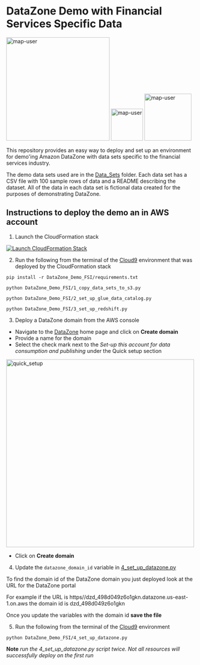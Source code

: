 # DataZone Demo with Financial Services Specific Data

<img width="275" alt="map-user" src="https://img.shields.io/badge/cloudformation template deployments-81-blue"> <img width="85" alt="map-user" src="https://img.shields.io/badge/views-1838-green"> <img width="125" alt="map-user" src="https://img.shields.io/badge/unique visits-098-green">

This repository provides an easy way to deploy and set up an environment for demo'ing Amazon DataZone with data sets specific to the financial services industry.

The demo data sets used are in the [Data_Sets](https://github.com/ev2900/DataZone_Demo_FSI/tree/main/Data_Sets) folder. Each data set has a CSV file with 100 sample rows of data and a README describing the dataset. All of the data in each data set is fictional data created for the purposes of demonstrating DataZone.

## Instructions to deploy the demo an in AWS account

1. Launch the CloudFormation stack

[![Launch CloudFormation Stack](https://sharkech-public.s3.amazonaws.com/misc-public/cloudformation-launch-stack.png)](https://console.aws.amazon.com/cloudformation/home#/stacks/new?stackName=data-zone-fsi&templateURL=https://sharkech-public.s3.amazonaws.com/misc-public/0_data_zone_fsi_cloudformation.yaml)

2. Run the following from the terminal of the [Cloud9](https://us-east-1.console.aws.amazon.com/cloud9control/home) environment that was deployed by the CloudFormation stack

```pip install -r DataZone_Demo_FSI/requirements.txt```

```python DataZone_Demo_FSI/1_copy_data_sets_to_s3.py```

```python DataZone_Demo_FSI/2_set_up_glue_data_catalog.py```

```python DataZone_Demo_FSI/3_set_up_redshift.py```

3. Deploy a DataZone domain from the AWS console

* Navigate to the [DataZone](https://us-east-1.console.aws.amazon.com/datazone/home) home page and click on **Create domain**
* Provide a name for the domain
* Select the check mark next to the *Set-up this account for data consumption and publishing* under the Quick setup section

<img width="500" alt="quick_setup" src="https://github.com/ev2900/DataZone_Demo_FSI/blob/main/README/quick_setup_button.png">

* Click on **Create domain**

4. Update the ```datazone_domain_id``` variable in [4_set_up_datazone.py](https://github.com/ev2900/DataZone_Demo_FSI/blob/main/4_set_up_datazone.py)

To find the domain id of the DataZone domain you just deployed look at the URL for the DataZone portal

For example if the URL is https//dzd_498d049z6o1gkn.datazone.us-east-1.on.aws the domain id is dzd_498d049z6o1gkn

Once you update the variables with the domain id **save the file**

5. Run the following from the terminal of the [Cloud9](https://us-east-1.console.aws.amazon.com/cloud9control/home) environment

```python DataZone_Demo_FSI/4_set_up_datazone.py```

**Note** *run the 4_set_up_datazone.py script twice. Not all resources will successfully deploy on the first run*
